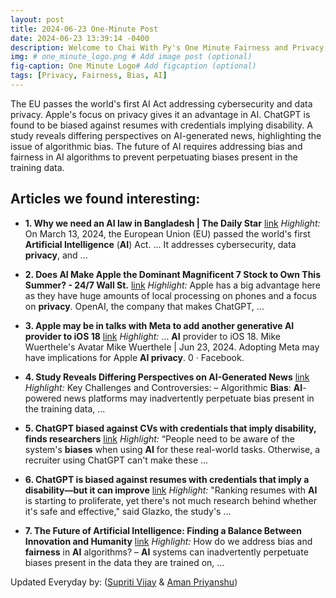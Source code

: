 ```yaml
---
layout: post
title: 2024-06-23 One-Minute Post
date: 2024-06-23 13:39:14 -0400
description: Welcome to Chai With Py's One Minute Fairness and Privacy, which aims to provide you the current happenings in the world of Fairness, Privacy, and AI.
img: # one_minute_logo.png # Add image post (optional)
fig-caption: One Minute Logo# Add figcaption (optional)
tags: [Privacy, Fairness, Bias, AI]
---
```


The EU passes the world's first AI Act addressing cybersecurity and data privacy. Apple's focus on privacy gives it an advantage in AI. ChatGPT is found to be biased against resumes with credentials implying disability. A study reveals differing perspectives on AI-generated news, highlighting the issue of algorithmic bias. The future of AI requires addressing bias and fairness in AI algorithms to prevent perpetuating biases present in the training data.

## Articles we found interesting:

- **1. Why we need an <b>AI</b> law in Bangladesh | The Daily Star** [link](https://www.thedailystar.net/opinion/views/news/why-we-need-ai-law-bangladesh-3639606)
_Highlight:_ On March 13, 2024, the European Union (EU) passed the world&#39;s first <b>Artificial Intelligence</b> (<b>AI</b>) Act. ... It addresses cybersecurity, data <b>privacy</b>, and&nbsp;...

- **2. Does <b>AI</b> Make Apple the Dominant Magnificent 7 Stock to Own This Summer? - 24/7 Wall St.** [link](https://247wallst.com/investing/2024/06/23/does-ai-make-apple-the-dominant-magnificent-7-stock-to-own-this-summer/)
_Highlight:_ Apple has a big advantage here as they have huge amounts of local processing on phones and a focus on <b>privacy</b>. OpenAI, the company that makes ChatGPT,&nbsp;...

- **3. Apple may be in talks with Meta to add another generative <b>AI</b> provider to iOS 18** [link](https://appleinsider.com/articles/24/06/23/apple-may-be-in-talks-with-meta-to-add-another-generative-ai-provider-to-ios-18)
_Highlight:_ ... <b>AI</b> provider to iOS 18. Mike Wuerthele&#39;s Avatar Mike Wuerthele | Jun 23, 2024. Adopting Meta may have implications for Apple <b>AI privacy</b>. 0 &middot; Facebook.

- **4. Study Reveals Differing Perspectives on <b>AI</b>-Generated News** [link](https://elblog.pl/2024/06/23/study-reveals-differing-perspectives-on-ai-generated-news/)
_Highlight:_ Key Challenges and Controversies: – Algorithmic <b>Bias</b>: <b>AI</b>-powered news platforms may inadvertently perpetuate bias present in the training data,&nbsp;...

- **5. ChatGPT <b>biased</b> against CVs with credentials that imply disability, finds researchers** [link](https://indicanews.com/chatgpt-biased-against-cvs-with-credentials-that-imply-disability-finds-researchers/)
_Highlight:_ “People need to be aware of the system&#39;s <b>biases</b> when using <b>AI</b> for these real-world tasks. Otherwise, a recruiter using ChatGPT can&#39;t make these&nbsp;...

- **6. ChatGPT is <b>biased</b> against resumes with credentials that imply a disability—but it can improve** [link](https://techxplore.com/news/2024-06-chatgpt-biased-resumes-credentials-imply.html)
_Highlight:_ &quot;Ranking resumes with <b>AI</b> is starting to proliferate, yet there&#39;s not much research behind whether it&#39;s safe and effective,&quot; said Glazko, the study&#39;s&nbsp;...

- **7. The Future of <b>Artificial Intelligence</b>: Finding a Balance Between Innovation and Humanity** [link](https://elblog.pl/2024/06/23/the-future-of-artificial-intelligence-finding-a-balance-between-innovation-and-humanity/)
_Highlight:_ How do we address bias and <b>fairness</b> in <b>AI</b> algorithms? – <b>AI</b> systems can inadvertently perpetuate biases present in the data they are trained on,&nbsp;...


Updated Everyday by: (<a href="https://supritivijay.github.io/">Supriti Vijay</a> & <a href="https://amanpriyanshu.github.io/">Aman Priyanshu</a>)
